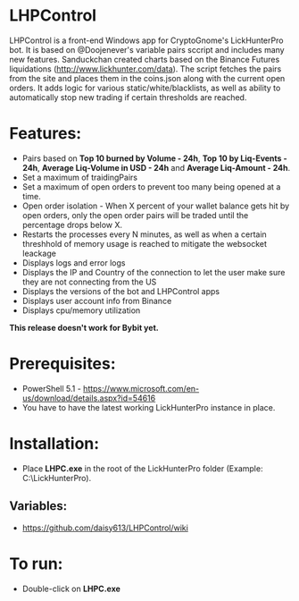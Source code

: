 # LHPControl

LHPControl is a front-end Windows app for CryptoGnome's LickHunterPro bot. It is based on @Doojenever's variable pairs sccript and includes many new features. Sanduckchan  created charts based on the Binance Futures liquidations (http://www.lickhunter.com/data). The script fetches the pairs from the site and places them in the coins.json along with the current open orders. It adds logic for various static/white/blacklists, as well as ability to automatically stop new trading if certain thresholds are reached.

# Features:
- Pairs based on **Top 10 burned by Volume - 24h**, **Top 10 by Liq-Events - 24h**, **Average Liq-Volume in USD - 24h** and **Average Liq-Amount - 24h**.
- Set a maximum of traidingPairs
- Set a maximum of open orders to prevent too many being opened at a time.
- Open order isolation - When X percent of your wallet balance gets hit by open orders, only the open order pairs will be traded until the percentage drops below X.
- Restarts the processes every N minutes, as well as when a certain threshhold of memory usage is reached to mitigate the websocket leackage
- Displays logs and error logs
- Displays the IP and Country of the connection to let the user make sure they are not connecting from the US
- Displays the versions of the bot and LHPControl apps
- Displays user account info from Binance
- Displays cpu/memory utilization

**This release doesn't work for Bybit yet.**

# Prerequisites:
- PowerShell 5.1 - https://www.microsoft.com/en-us/download/details.aspx?id=54616
- You have to have the latest working LickHunterPro instance in place.

# Installation:
- Place **LHPC.exe** in the root of the LickHunterPro folder (Example: C:\LickHunterPro\).

## Variables:
- https://github.com/daisy613/LHPControl/wiki

# To run:
- Double-click on  **LHPC.exe**
